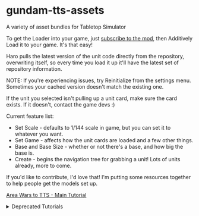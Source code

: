 # gundam-tts-assets
A variety of asset bundles for Tabletop Simulator

To get the Loader into your game, just [subscribe to the mod](https://steamcommunity.com/sharedfiles/filedetails/?id=2450780114), then Additively Load it to your game.  It's that easy!

Haro pulls the latest version of the unit code directly from the repository, overwriting itself, so every time you load it up it'll have the latest set of repository information.

NOTE: If you're experiencing issues, try Reinitialize from the settings menu.  Sometimes your cached version doesn't match the existing one.

If the unit you selected isn't pulling up a unit card, make sure the card exists.  If it doesn't, contact the game devs :) 

Current feature list:
* Set Scale - defaults to 1/144 scale in game, but you can set it to whatever you want.
* Set Game - affects how the unit cards are loaded and a few other things.
* Base and Base Size - whether or not there's a base, and how big the base is.
* Create - begins the navigation tree for grabbing a unit!  Lots of units already, more to come.

If you'd like to contribute, I'd love that!  I'm putting some resources together to help people get the models set up.

[Area Wars to TTS - Main Tutorial](https://github.com/ScornMandark/gundam-tts-assets/blob/main/Adding%20Assets/Importing%20Area%20Wars%20to%20Unity.md)

<details><summary>Deprecated Tutorials</summary>

[Getting 3d models ready to bundle](https://github.com/ScornMandark/gundam-tts-assets/blob/main/contributing/3d%20Model%20Prep%20Instructions.md)

[Unity Asset Bundling](https://github.com/ScornMandark/gundam-tts-assets/blob/main/contributing/Unity%20Asset%20Bundling.md)

[Adding Assets to the Repository](https://github.com/ScornMandark/gundam-tts-assets/blob/main/contributing/Adding%20Assets%20to%20the%20Repository.md)

</details>

